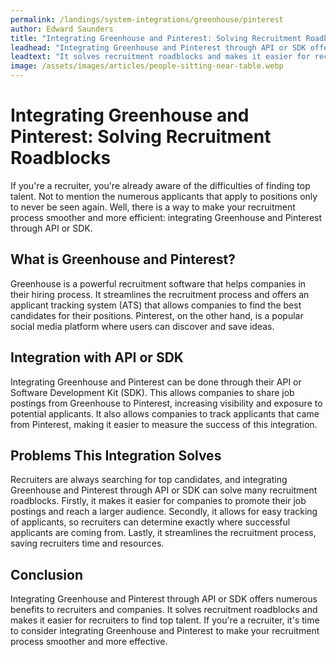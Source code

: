 ```yaml
---
permalink: /landings/system-integrations/greenhouse/pinterest
author: Edward Saunders
title: "Integrating Greenhouse and Pinterest: Solving Recruitment Roadblocks"
leadhead: "Integrating Greenhouse and Pinterest through API or SDK offers numerous benefits to recruiters and companies"
leadtext: "It solves recruitment roadblocks and makes it easier for recruiters to find top talent. If you're a recruiter, it's time to consider integrating Greenhouse and Pinterest to make your recruitment process smoother and more effective."
image: /assets/images/articles/people-sitting-near-table.webp
---
```

<div class="arttext">    <h1>Integrating Greenhouse and Pinterest: Solving Recruitment Roadblocks</h1>
    <p>If you're a recruiter, you're already aware of the difficulties of finding top talent. Not to mention the numerous applicants that apply to positions only to never be seen again. Well, there is a way to make your recruitment process smoother and more efficient: integrating Greenhouse and Pinterest through API or SDK.</p>
    <h2>What is Greenhouse and Pinterest?</h2>
    <p>Greenhouse is a powerful recruitment software that helps companies in their hiring process. It streamlines the recruitment process and offers an applicant tracking system (ATS) that allows companies to find the best candidates for their positions. Pinterest, on the other hand, is a popular social media platform where users can discover and save ideas. </p>
    <h2>Integration with API or SDK</h2>
    <p>Integrating Greenhouse and Pinterest can be done through their API or Software Development Kit (SDK). This allows companies to share job postings from Greenhouse to Pinterest, increasing visibility and exposure to potential applicants. It also allows companies to track applicants that came from Pinterest, making it easier to measure the success of this integration.</p>
    <h2>Problems This Integration Solves</h2>
    <p>Recruiters are always searching for top candidates, and integrating Greenhouse and Pinterest through API or SDK can solve many recruitment roadblocks. Firstly, it makes it easier for companies to promote their job postings and reach a larger audience. Secondly, it allows for easy tracking of applicants, so recruiters can determine exactly where successful applicants are coming from. Lastly, it streamlines the recruitment process, saving recruiters time and resources. </p>
    <h2>Conclusion</h2>
    <p>Integrating Greenhouse and Pinterest through API or SDK offers numerous benefits to recruiters and companies. It solves recruitment roadblocks and makes it easier for recruiters to find top talent. If you're a recruiter, it's time to consider integrating Greenhouse and Pinterest to make your recruitment process smoother and more effective.</p>
</div>